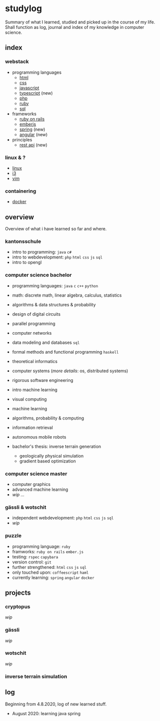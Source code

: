 # studylog
Summary of what I learned, studied and picked up in the course of my life. Shall function as log, journal and index of my knowledge in computer science.

## index

### webstack
- programming languages
  - [html](html.md)
  - [css](css.md)
  - [javascript](javascript.md)
  - [typescript](typescript.md) (new)
  - [php](php.md)
  - [ruby](technologies/ruby.md)
  - [sql](sql.md)
- frameworks
  - [ruby on rails](ruby_on_rails.md)
  - [emberjs](emberjs.md)
  - [spring](spring.md) (new)
  - [angular](angular.md) (new)
- principles
  - [rest api](rest_api.md) (new)


### linux & ?
- [linux](linux.md)
- [i3](i3.md)
- [vim](technologies/vim.md)


### containering
- [docker](docker.md)


## overview
Overview of what i have learned so far and where.

### kantonsschule
- intro to programming: `java` `c#`
- intro to webdevelopment: `php` `html` `css` `js` `sql`
- intro to opengl

### computer science bachelor
- programming languages: `java` `c` `c++` `python`
- math: discrete math, linear algebra, calculus, statistics
- algorithms & data structures & probability
- design of digital circuits
- parallel programming
- computer networks
- data modeling and databases `sql`
- formal methods and functional programming `haskell`
- theoretical informatics

- computer systems (_more details_: os, distributed systems)
- rigorous software engineering
- intro machine learning
- visual computing
- machine learning
- algorithms, probability & computing
- information retrieval
- autonomous mobile robots
- bachelor's thesis: inverse terrain generation
    - geologically physical simulation
    - gradient based optimization

### computer science master
- computer graphics
- advanced machine learning
- _wip ..._

### gässli & wotschit
- independent webdevelopment: `php` `html` `css` `js` `sql`
- _wip_

### puzzle
- programming language: `ruby`
- framworks: `ruby on rails` `ember.js`
- testing: `rspec` `capybara`
- version control: `git`
- further strengthened: `html` `css` `js` `sql`
- only touched upon: `coffeescript` `haml`
- currently learning: `spring` `angular` `docker`


## projects
### cryptopus
_wip_
### gässli
_wip_
### wotschit
_wip_
### inverse terrain simulation

## log
Beginning from 4.8.2020, log of new learned stuff.
- August 2020: learning java spring
